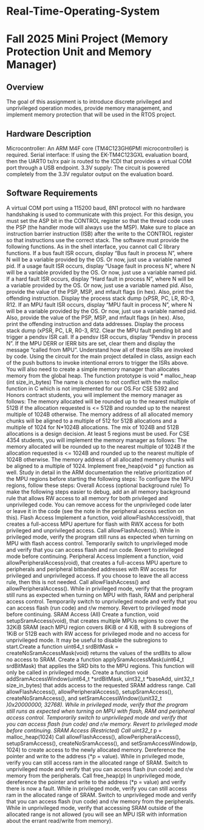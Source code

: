 # Real-Time-Operating-System
# Fall 2025 Mini Project (Memory Protection Unit and Memory Manager)

## Overview
The goal of this assignment is to introduce discrete privileged and unprivileged operation modes, provide
memory management, and implement memory protection that will be used in the RTOS project.

## Hardware Description
Microcontroller:
An ARM M4F core (TM4C123GH6PMI microcontroller) is required.
Serial interface:
If using the EK-TM4C123GXL evaluation board, then the UART0 tx/rx pair is routed to the ICDI that
provides a virtual COM port through a USB endpoint.
3.3V supply:
The circuit is powered completely from the 3.3V regulator output on the evaluation board.

## Software Requirements
A virtual COM port using a 115200 baud, 8N1 protocol with no hardware handshaking is used to
communicate with this project.
For this design, you must set the ASP bit in the CONTROL register so that the thread code uses the PSP
(the handler mode will always use the MSP). Make sure to place an instruction barrier instruction (ISB)
after the write to the CONTROL register so that instructions use the correct stack.
The software must provide the following functions. As in the shell interface, you cannot call C library
functions.
If a bus fault ISR occurs, display “Bus fault in process N”, where N will be a variable provided by the OS.
Or now, just use a variable named pid.
If a usage fault ISR occurs, display “Usage fault in process N”, where N will be a variable provided by the
OS. Or now, just use a variable named pid.
If a hard fault ISR occurs, display “Hard fault in process N”, where N will be a variable provided by the
OS. Or now, just use a variable named pid. Also, provide the value of the PSP, MSP, and mfault flags (in
hex). Also, print the offending instruction. Display the process stack dump (xPSR, PC, LR, R0-3, R12.
If an MPU fault ISR occurs, display “MPU fault in process N”, where N will be a variable provided by the
OS. Or now, just use a variable named pid. Also, provide the value of the PSP, MSP, and mfault flags (in
hex). Also, print the offending instruction and data addresses. Display the process stack dump (xPSR,
PC, LR, R0-3, R12. Clear the MPU fault pending bit and trigger a pendsv ISR call.
If a pendsv ISR occurs, display “Pendsv in process N”. If the MPU DERR or IERR bits are set, clear them
and display the message “called from MPU”.
Understand how all of these ISRs are invoked by code. Using the circuit for the main project detailed in
class, assign each of the push buttons to invoke intentional errors to trigger the ISRs above.
You will also need to create a simple memory manager than allocates memory from the global heap. The
function prototype is
void * malloc_heap (int size_in_bytes)
The name is chosen to not conflict with the malloc function in C which is not implemented for our OS.For CSE 5392 and Honors contract students, you will implement the memory manager as follows:
The memory allocated will be rounded up to the nearest multiple of 512B if the allocation requested is <= 512B and
rounded up to the nearest multiple of 1024B otherwise. The memory address of all allocated memory chunks will be
aligned to a multiple of 512 for 512B allocations and a multiple of 1024 for N*1024B allocations. The mix of 1024B
and 512B allocations is a design decision. At least 5 regions must be used.
For CSE 4354 students, you will implement the memory manager as follows:
The memory allocated will be rounded up to the nearest multiple of 1024B if the allocation requested is <= 1024B and
rounded up to the nearest multiple of 1024B otherwise. The memory address of all allocated memory chunks will be
aligned to a multiple of 1024.
Implement free_heap(void * p) function as well.
Study in detail in the ARM documentation the relative prioritization of the MPU regions before starting the
following steps:
To configure the MPU regions, follow these steps:
Overall Access (optional background rule)
To make the following steps easier to debug, add an all memory background rule that allows RW access
to all memory for both privileged and unprivileged code. You can remove access for the unprivileged
code later or leave it in the code (see the note in the peripheral access section on this).
Flash Access
Implement a function, void allowFlashAccess(void), that creates a full-access MPU aperture for flash with
RWX access for both privileged and unprivileged access.
Call allowFlashAccess(). While in privileged mode, verify the program still runs as expected when turning
on MPU with flash access control.
Temporarily switch to unprivileged mode and verify that you can access flash and run code.
Revert to privileged mode before continuing.
Peripheral Access
Implement a function, void allowPeripheralAccess(void), that creates a full-access MPU aperture to
peripherals and peripheral bitbanded addresses with RW access for privileged and unprivileged access.
If you choose to leave the all access rule, then this is not needed.
Call allowFlashAccess() and allowPeripheralAccess(). While in privileged mode, verify that the program
still runs as expected when turning on MPU with flash, RAM and peripheral access control.
Temporarily switch to unprivileged mode and verify that you can access flash (run code) and r/w memory.
Revert to privileged mode before continuing.
SRAM Access (All)
Create a function, void setupSramAccess(void), that creates multiple MPUs regions to cover the 32KiB
SRAM (each MPU region covers 8KiB or 4 KiB, with 8 subregions of 1KiB or 512B each with RW access
for privileged mode and no access for unprivileged mode. It may be useful to disable the subregions to
start.Create a function uint64_t srdBitMask = createNoSramAccessMask(void) returns the values of the srdBits
to allow no access to SRAM.
Create a function applySramAccessMask(uint64_t srdBitMask) that applies the SRD bits to the MPU
regions. This function will only be called in privileged mode.
Create a function void addSramAccessWindow(uint64_t *srdBitMask, uint32_t *baseAdd, uint32_t
size_in_bytes) that adds access to the requested SRAM address range.
Call allowFlashAccess(), allowPeripheralAccess(), setupSramAccess(), createNoSramAccess(), and
setSramAccessWindow((unit32_t *)0x20000000, 32768).
While in privileged mode, verify that the program still runs as expected when turning on MPU with flash,
RAM and peripheral access control.
Temporarily switch to unprivileged mode and verify that you can access flash (run code) and r/w memory.
Revert to privileged mode before continuing.
SRAM Access (Restricted)
Call uint32_t* p = malloc_heap(1024)
Call allowFlashAccess(), allowPeripheralAccess(), setupSramAccess(), createNoSramAccess(), and
setSramAccessWindow(p, 1024) to create access to the newly allocated memory.
Dereference the pointer and write to the address (*p = value).
While in privileged mode, verify you can still access ram in the allocated range of SRAM.
Switch to unprivileged mode and verify that you can access flash (run code) and r/w memory from the
peripherals.
Call free_heap(p)
In unprivileged mode, dereference the pointer and write to the address (*p = value) and verify there is
now a fault.
While in privileged mode, verify you can still access ram in the allocated range of SRAM.
Switch to unprivileged mode and verify that you can access flash (run code) and r/w memory from the
peripherals.
While in unprivileged mode, verify that accessing SRAM outside of the allocated range is not allowed (you
will see an MPU ISR with information about the errant read/write from memory).